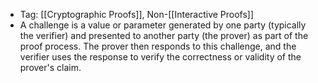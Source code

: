 - Tag: [[Cryptographic Proofs]], Non-[[Interactive Proofs]]
- A challenge is a value or parameter generated by one party (typically the verifier) and presented to another party (the prover) as part of the proof process. The prover then responds to this challenge, and the verifier uses the response to verify the correctness or validity of the prover's claim.